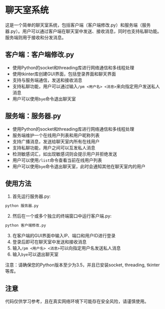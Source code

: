 # 聊天室系统

这是一个简单的聊天室系统，包括客户端（客户端修改.py）和服务端（服务器.py）。用户可以通过客户端在聊天室中发送、接收消息，同时也支持私聊功能。服务端则用于接收和分发消息。

## 客户端：客户端修改.py

* 使用Python的socket和threading库进行网络通信和多线程处理
* 使用tkinter库创建GUI界面，包括登录界面和聊天界面
* 支持与服务端通信，发送和接收消息
* 支持私聊功能，用户可以通过输入`/pm <用户名> <消息>`来向指定用户发送私人消息
* 用户可以使用`bye`命令退出聊天室

## 服务端：服务器.py

* 使用Python的socket和threading库进行网络通信和多线程处理
* 服务端维护一个在线用户列表和用户昵称列表
* 支持广播消息，发送给聊天室内所有在线用户
* 支持私聊功能，用户之间可以互发私人消息
* 检测敏感词汇，如出现敏感词则会提示用户并拒绝发送
* 用户可以使用`/list`命令查看当前在线用户列表
* 用户可以使用`bye`命令退出聊天室，此时会通知其他在聊天室内的用户

## 使用方法

1. 首先运行服务器.py:

```bash
python 服务器.py
```

2. 然后在一个或多个独立的终端窗口中运行客户端.py:

```bash
python 客户端修改.py
```

3. 在客户端的GUI界面中输入IP、端口和用户ID进行登录
4. 登录后即可在聊天室中发送和接收消息
5. 输入`/pm <用户名> <消息>`可以向指定用户名发送私人消息
6. 输入`bye`可以退出聊天室

注意：请确保您的Python版本至少为3.5，并且已安装socket, threading, tkinter等库。

## 注意

代码仅供学习参考，且在真实网络环境下可能存在安全风险，请谨慎使用。
